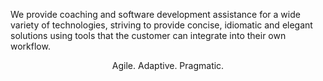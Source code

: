 We provide coaching and software development assistance for a wide variety of technologies, striving to provide concise, idiomatic and elegant solutions
using tools that the customer can integrate into their own workflow.

<center>Agile. Adaptive. Pragmatic.</center>

